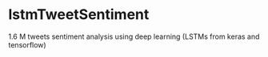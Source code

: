 # lstmTweetSentiment
1.6 M tweets sentiment analysis using deep learning (LSTMs from keras and tensorflow)
